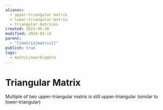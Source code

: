 ```yaml
---
aliases:
  - upper-triangular matrix
  - lower-triangular matrix
  - triangular matrices
created: 2023-05-30
modified: 2024-03-14
parent:
  - "[[matrix|matrix]]"
publish: true
tags:
  - math/LinearAlgebra
---
```


# Triangular Matrix
Multiple of two upper-triangular matrix is still upper-triangular (similar to lower-triangular)